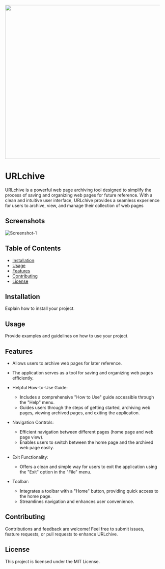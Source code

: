 <p align="center"> 
  <img width="660" height="500" src="https://i.ibb.co/g4Kvyxy/URLchive.gif">
</p> 

# URLchive 

URLchive is a powerful web page archiving tool designed to simplify the process of saving and organizing web pages for future reference. With a clean and intuitive user interface, URLchive provides a seamless experience for users to archive, view, and manage their collection of web pages

## Screenshots 

<img src="INSERT.SCREENSHOT.IMAGE.URL.HERE.png" alt="Screenshot-1" border="0"> 

## Table of Contents 

- [Installation](#installation) 
- [Usage](#usage) 
- [Features](#features) 
- [Contributing](#contributing) 
- [License](#license) 

## Installation 

Explain how to install your project. 

## Usage 

Provide examples and guidelines on how to use your project. 

## Features 

- Allows users to archive web pages for later reference.

- The application serves as a tool for saving and organizing web pages efficiently.

- Helpful How-to-Use Guide:
  - Includes a comprehensive "How to Use" guide accessible through the "Help" menu.
  - Guides users through the steps of getting started, archiving web pages, viewing archived pages, and exiting the application.

- Navigation Controls:
  - Efficient navigation between different pages (home page and web page view).
  - Enables users to switch between the home page and the archived web page easily.

- Exit Functionality:
  - Offers a clean and simple way for users to exit the application using the "Exit" option in the "File" menu.

- Toolbar:
  - Integrates a toolbar with a "Home" button, providing quick access to the home page.
  - Streamlines navigation and enhances user convenience.

## Contributing 

Contributions and feedback are welcome! Feel free to submit issues, feature requests, or pull requests to enhance URLchive. 

## License 

This project is licensed under the MIT License. 